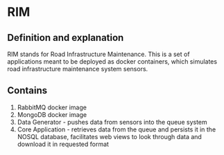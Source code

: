 # RIM

## Definition and explanation
RIM stands for Road Infrastructure Maintenance. This is a set of applications meant to be deployed as docker containers, which simulates road infrastructure maintenance system sensors.

## Contains

 1. RabbitMQ docker image
 2. MongoDB docker image
 3. Data Generator - pushes data from sensors into the queue system
 4. Core Application - retrieves data from the queue and persists it in the NOSQL database, facilitates web views to look through data and download it in requested format
